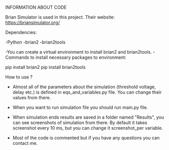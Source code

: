 INFORMATION ABOUT CODE

Brian Simulator is used in this project. Their website:
https://briansimulator.org/

Dependencies:

-Python
-brian2
-brian2tools

-You can create a virtual environment to install brian2 and brian2tools.
-Commands to install necessary packages to environment:

pip install brian2
pip install brian2tools

How to use ?

- Almost all of the parameters about the simulation (threshold voltage, delay etc.) is defined in eqs_and_variables.py file. You can change their values from there.

- When you want to run simulation file you should run  main.py file.

- When simulation ends results are saved in a folder named "Results", you can see screenshots of simulation from there. By default it takes screenshot every 10 ms, but you can change it screenshot_per variable.

- Most of the code is commented but if you have any questions you can contact me.
